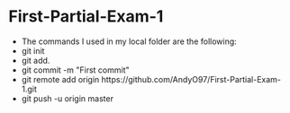 # First-Partial-Exam-1

<ul>
    <li>
        The commands I used in my local folder are the following:
    </li>
    <li>
        git init
    </li>
    <li>
        git add.
    </li>
    <li>
        git commit -m "First commit"
    </li>
    <li>
        git remote add origin https://github.com/AndyO97/First-Partial-Exam-1.git
    </li>
    <li>
        git push -u origin master
    </li>
</ul> 

